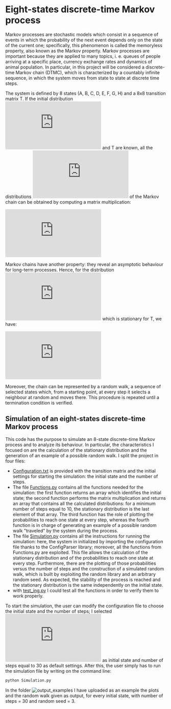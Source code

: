 # Eight-states discrete-time Markov process 
Markov processes are stochastic models which consist in a sequence of events in which the probability of the next event depends only on the state of the current one; 
specifically, this phenomenon is called the memoryless property, also known as the Markov property. Markov processes are important because they are applied to many topics, 
i. e. queues of people arriving at a specific place, currency exchange rates and dynamics of animal population. 
In particular, in this project will be considered a discrete-time Markov chain (DTMC), which is characterized by a countably infinite sequence, in which the system 
moves from state to state at discrete time steps.

The system is defined by 8 states (A, B, C, D, E, F, G, H) and a 8x8 transition matrix T. If the initial distribution ![mu0](https://latex.codecogs.com/gif.latex?%5Cmu%5E0)
and T are known, all the distributions ![muk](https://latex.codecogs.com/gif.latex?%5Cmu%5E1%2C%20%5Cmu%5E2%2C%20...%2C%20%5Cmu%5Ek) of the Markov 
chain can be obtained  by computing a matrix multiplication:

![matrmult](https://latex.codecogs.com/gif.latex?%5Cmu%5En%20%3D%20%5Cmu%5E0%20T%5En)

Markov chains have another property: they reveal an asymptotic behaviour for long-term processes. Hence, for the distribution ![pi](https://latex.codecogs.com/gif.latex?%5Cpi) 
which is stationary for T, we have: 

![statdistr](https://latex.codecogs.com/gif.latex?%5Cmu%5En%20%5Crightarrow%20%5Cpi)

Moreover, the chain can be represented by a random walk, a sequence of selected states which, from a starting point, at every step it selects a neighbour at random and 
moves there. This procedure is repeated until a termination condition is verified.  

## Simulation of an eight-states discrete-time Markov process

This code has the purpose to simulate an 8-state discrete-time Markov process and to analyze its behaviour. In particular, the characteristics I focused on are the calculation
of the stationary distribution and the generation of an example of a possible random walk.
I split the project in four files: 

* [Configuration.txt](https://github.com/cristinamariani/Markov_process_Simulation/blob/master/Configuration.txt) is provided with the transition matrix and the initial settings for starting the simulation: the initial state and the number of steps.
* The file [Functions.py](https://github.com/cristinamariani/Markov_process_Simulation/blob/master/Functions.py) contains all the functions needed for the simulation: the first function returns an array which identifies the initial state; the second function performs the matrix multiplication and returns an array that contains all the 
calculated distributions: for a minimum number of steps equal to 10, the stationary distribution is the last element of that array. The third function has the role of plotting
the probabilities to reach one state at every step, whereas the fourth function is in charge of generating an example of a possible random walk "traveled" by the system
during the process.
* The file [Simulation.py](https://github.com/cristinamariani/Markov_process_Simulation/blob/master/Simulation.py) contains all the instructions for running the simulation: 
here, the system in initialized by importing the configuration file thanks to the ConfigParser library; moreover, all the functions from Functions.py are exploited. This 
file allows the calculation of the stationary distribution and of the probabilities to reach one state at every step. Furthermore, there are the plotting of those probabilities versus the number of steps and the construction of a simulated random walk, which is built by exploiting the random library and an arbitrary random seed. As expected, the stability of the process is reached and the stationary distribution is the same independently on the initial state. 
* with [test_ing.py](https://github.com/cristinamariani/Markov_process_Simulation/blob/master/test_ing.py) I could test all the functions in order to verify them to work
properly.

To start the simulation, the user can modify the configuration file to choose the initial state and the number of steps; I selected ![A](https://latex.codecogs.com/gif.latex?A) as initial state and number of steps equal to 30 as default settings. After this, the user simply has to run the simulation file by writing on the command line: 

```bash
python Simulation.py
```

In the folder ![output_examples](https://github.com/cristinamariani/Markov_process_Simulation/tree/master/output_examples) I have uploaded as an example the plots and the random walk given as output, for every initial state, with number of steps = 30 and random seed = 3.  



